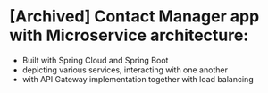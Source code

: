# [Archived] Contact Manager app with Microservice architecture:
- Built with Spring Cloud and Spring Boot
- depicting various services, interacting with one another
- with API Gateway implementation together with load balancing


